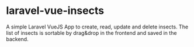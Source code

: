 # laravel-vue-insects
A simple Laravel VueJS App to create, read, update and delete insects.
The list of insects is sortable by drag&drop in the frontend and saved in the backend.
